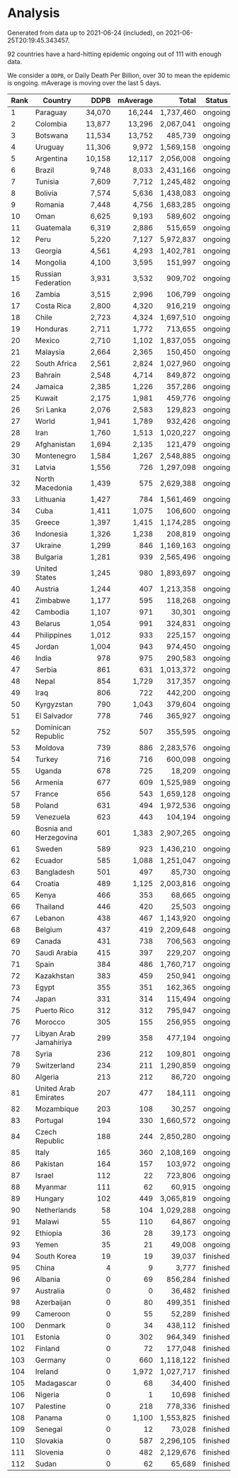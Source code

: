 
# Analysis

Generated from data up to 2021-06-24 (included), on 2021-06-25T20:19:45.343457.

92 countries have a hard-hitting epidemic ongoing out of 111 with enough data.

We consider a `DDPB`, or Daily Death Per Billion, over 30 to mean the epidemic is ongoing.
mAverage is moving over the last 5 days.


| Rank | Country | DDPB | mAverage | Total | Status |
|------|---------|-----:|---------:|------:|--------|
| 1 | Paraguay | 34,070 | 16,244 | 1,737,460 | ongoing |
| 2 | Colombia | 13,877 | 13,296 | 2,067,041 | ongoing |
| 3 | Botswana | 11,534 | 13,752 | 485,739 | ongoing |
| 4 | Uruguay | 11,306 | 9,972 | 1,569,158 | ongoing |
| 5 | Argentina | 10,158 | 12,117 | 2,056,008 | ongoing |
| 6 | Brazil | 9,748 | 8,033 | 2,431,166 | ongoing |
| 7 | Tunisia | 7,609 | 7,712 | 1,245,482 | ongoing |
| 8 | Bolivia | 7,574 | 5,636 | 1,438,083 | ongoing |
| 9 | Romania | 7,448 | 4,756 | 1,683,285 | ongoing |
| 10 | Oman | 6,625 | 9,193 | 589,602 | ongoing |
| 11 | Guatemala | 6,319 | 2,886 | 515,659 | ongoing |
| 12 | Peru | 5,220 | 7,127 | 5,972,837 | ongoing |
| 13 | Georgia | 4,561 | 4,293 | 1,402,781 | ongoing |
| 14 | Mongolia | 4,100 | 3,595 | 151,997 | ongoing |
| 15 | Russian Federation | 3,931 | 3,532 | 909,702 | ongoing |
| 16 | Zambia | 3,515 | 2,996 | 106,799 | ongoing |
| 17 | Costa Rica | 2,800 | 4,320 | 916,219 | ongoing |
| 18 | Chile | 2,723 | 4,324 | 1,697,510 | ongoing |
| 19 | Honduras | 2,711 | 1,772 | 713,655 | ongoing |
| 20 | Mexico | 2,710 | 1,102 | 1,837,055 | ongoing |
| 21 | Malaysia | 2,664 | 2,365 | 150,450 | ongoing |
| 22 | South Africa | 2,561 | 2,824 | 1,027,960 | ongoing |
| 23 | Bahrain | 2,548 | 4,714 | 849,872 | ongoing |
| 24 | Jamaica | 2,385 | 1,226 | 357,286 | ongoing |
| 25 | Kuwait | 2,175 | 1,981 | 459,776 | ongoing |
| 26 | Sri Lanka | 2,076 | 2,583 | 129,823 | ongoing |
| 27 | World | 1,941 | 1,789 | 932,426 | ongoing |
| 28 | Iran | 1,760 | 1,513 | 1,020,227 | ongoing |
| 29 | Afghanistan | 1,694 | 2,135 | 121,479 | ongoing |
| 30 | Montenegro | 1,584 | 1,267 | 2,548,885 | ongoing |
| 31 | Latvia | 1,556 | 726 | 1,297,098 | ongoing |
| 32 | North Macedonia | 1,439 | 575 | 2,629,388 | ongoing |
| 33 | Lithuania | 1,427 | 784 | 1,561,469 | ongoing |
| 34 | Cuba | 1,411 | 1,075 | 106,600 | ongoing |
| 35 | Greece | 1,397 | 1,415 | 1,174,285 | ongoing |
| 36 | Indonesia | 1,326 | 1,238 | 208,819 | ongoing |
| 37 | Ukraine | 1,299 | 846 | 1,169,163 | ongoing |
| 38 | Bulgaria | 1,281 | 939 | 2,565,496 | ongoing |
| 39 | United States | 1,245 | 980 | 1,893,697 | ongoing |
| 40 | Austria | 1,244 | 407 | 1,213,358 | ongoing |
| 41 | Zimbabwe | 1,177 | 595 | 118,268 | ongoing |
| 42 | Cambodia | 1,107 | 971 | 30,301 | ongoing |
| 43 | Belarus | 1,054 | 991 | 324,831 | ongoing |
| 44 | Philippines | 1,012 | 933 | 225,157 | ongoing |
| 45 | Jordan | 1,004 | 943 | 974,450 | ongoing |
| 46 | India | 978 | 975 | 290,583 | ongoing |
| 47 | Serbia | 861 | 631 | 1,013,372 | ongoing |
| 48 | Nepal | 854 | 1,729 | 317,357 | ongoing |
| 49 | Iraq | 806 | 722 | 442,200 | ongoing |
| 50 | Kyrgyzstan | 790 | 1,043 | 379,604 | ongoing |
| 51 | El Salvador | 778 | 746 | 365,927 | ongoing |
| 52 | Dominican Republic | 752 | 507 | 355,595 | ongoing |
| 53 | Moldova | 739 | 886 | 2,283,576 | ongoing |
| 54 | Turkey | 716 | 716 | 600,098 | ongoing |
| 55 | Uganda | 678 | 725 | 18,209 | ongoing |
| 56 | Armenia | 677 | 609 | 1,525,989 | ongoing |
| 57 | France | 656 | 543 | 1,659,128 | ongoing |
| 58 | Poland | 631 | 494 | 1,972,536 | ongoing |
| 59 | Venezuela | 623 | 443 | 104,194 | ongoing |
| 60 | Bosnia and Herzegovina | 601 | 1,383 | 2,907,265 | ongoing |
| 61 | Sweden | 589 | 923 | 1,436,210 | ongoing |
| 62 | Ecuador | 585 | 1,088 | 1,251,047 | ongoing |
| 63 | Bangladesh | 501 | 497 | 85,730 | ongoing |
| 64 | Croatia | 489 | 1,125 | 2,003,816 | ongoing |
| 65 | Kenya | 466 | 353 | 68,665 | ongoing |
| 66 | Thailand | 446 | 420 | 25,503 | ongoing |
| 67 | Lebanon | 438 | 467 | 1,143,920 | ongoing |
| 68 | Belgium | 437 | 419 | 2,209,648 | ongoing |
| 69 | Canada | 431 | 738 | 706,563 | ongoing |
| 70 | Saudi Arabia | 415 | 397 | 229,207 | ongoing |
| 71 | Spain | 384 | 486 | 1,760,717 | ongoing |
| 72 | Kazakhstan | 383 | 459 | 250,941 | ongoing |
| 73 | Egypt | 355 | 351 | 162,365 | ongoing |
| 74 | Japan | 331 | 314 | 115,494 | ongoing |
| 75 | Puerto Rico | 312 | 312 | 795,947 | ongoing |
| 76 | Morocco | 305 | 155 | 256,955 | ongoing |
| 77 | Libyan Arab Jamahiriya | 299 | 358 | 477,194 | ongoing |
| 78 | Syria | 236 | 212 | 109,801 | ongoing |
| 79 | Switzerland | 234 | 211 | 1,290,859 | ongoing |
| 80 | Algeria | 213 | 212 | 86,720 | ongoing |
| 81 | United Arab Emirates | 207 | 477 | 184,111 | ongoing |
| 82 | Mozambique | 203 | 108 | 30,257 | ongoing |
| 83 | Portugal | 194 | 330 | 1,660,572 | ongoing |
| 84 | Czech Republic | 188 | 244 | 2,850,280 | ongoing |
| 85 | Italy | 165 | 360 | 2,108,169 | ongoing |
| 86 | Pakistan | 164 | 157 | 103,972 | ongoing |
| 87 | Israel | 112 | 22 | 723,806 | ongoing |
| 88 | Myanmar | 111 | 62 | 60,915 | ongoing |
| 89 | Hungary | 102 | 449 | 3,065,819 | ongoing |
| 90 | Netherlands | 58 | 104 | 1,029,288 | ongoing |
| 91 | Malawi | 55 | 110 | 64,867 | ongoing |
| 92 | Ethiopia | 36 | 28 | 39,173 | ongoing |
| 93 | Yemen | 35 | 21 | 49,008 | ongoing |
| 94 | South Korea | 19 | 19 | 39,037 | finished |
| 95 | China | 4 | 9 | 3,777 | finished |
| 96 | Albania | 0 | 69 | 856,284 | finished |
| 97 | Australia | 0 | 0 | 36,482 | finished |
| 98 | Azerbaijan | 0 | 80 | 499,351 | finished |
| 99 | Cameroon | 0 | 55 | 52,289 | finished |
| 100 | Denmark | 0 | 34 | 438,112 | finished |
| 101 | Estonia | 0 | 302 | 964,349 | finished |
| 102 | Finland | 0 | 72 | 177,048 | finished |
| 103 | Germany | 0 | 660 | 1,118,122 | finished |
| 104 | Ireland | 0 | 1,972 | 1,027,717 | finished |
| 105 | Madagascar | 0 | 68 | 34,400 | finished |
| 106 | Nigeria | 0 | 1 | 10,698 | finished |
| 107 | Palestine | 0 | 218 | 778,336 | finished |
| 108 | Panama | 0 | 1,100 | 1,553,825 | finished |
| 109 | Senegal | 0 | 12 | 73,028 | finished |
| 110 | Slovakia | 0 | 587 | 2,296,105 | finished |
| 111 | Slovenia | 0 | 482 | 2,129,676 | finished |
| 112 | Sudan | 0 | 62 | 65,689 | finished |

